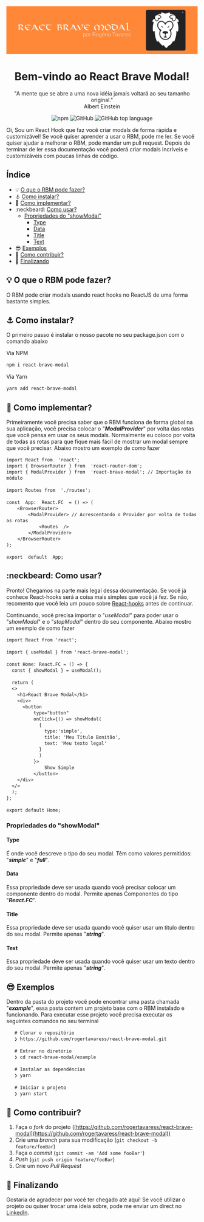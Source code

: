 <img src=".github/banner.png" alt="Banner" />
<h1 align="center">Bem-vindo ao React Brave Modal!</h1>
<p align="center">"A mente que se abre a uma nova idéia jamais voltará ao seu tamanho original."<br>Albert Einstein</p>

<p align="center">
	<img alt="npm" src="https://img.shields.io/npm/dt/react-brave-modal">
	<img alt="GitHub" src="https://img.shields.io/github/license/rogertavaress/react-brave-modal">
	<img alt="GitHub top language" src="https://img.shields.io/github/languages/top/rogertavaress/react-brave-modal">
</p>

Oi, Sou um React Hook que faz você criar modals de forma rápida e customizável! Se você quiser aprender a usar o RBM, pode me ler. Se você quiser ajudar a melhorar o RBM, pode mandar um pull request. Depois de terminar de ler essa documentação você poderá criar modals incríveis e customizáveis com poucas linhas de código.

## Índice 

 - :bulb: [O que o RBM pode fazer?](#bulb-o-que-o-rbm-pode-fazer)
 - :anchor: [Como instalar?](#anchor-como-instalar)
 - :space_invader: [Como implementar?](#space_invader-como-implementar)
 - :neckbeard: [Como usar?](#neckbeard-como-usar)
	 - [Propriedades do "showModal"](#propriedades-do-showmodal)
		 - [Type](#type)
		 - [Data](#data)
		 - [Title](#title)
		 - [Text](#text)
 - :sunglasses: [Exemplos](#sunglasses-exemplos)
 - :briefcase: [Como contribuir?](#briefcase-como-contribuir)
 - :panda_face: [Finalizando](#panda_face-finalizando)

## :bulb: O que o RBM pode fazer?

O RBM pode criar modals usando react hooks no ReactJS de uma forma bastante simples.

## :anchor: Como instalar?

O primeiro passo é instalar o nosso pacote no seu package.json com o comando abaixo

Via NPM
```bash
npm i react-brave-modal    
```
Via Yarn
```bash
yarn add react-brave-modal
```

## :space_invader: Como implementar?

Primeiramente você precisa saber que o RBM funciona de forma global na sua aplicação, você precisa colocar o "***ModalProvider***" por volta das rotas que você pensa em usar os seus modals. 
Normalmente eu coloco por volta de todas as rotas para que fique mais fácil de mostrar um modal sempre que você precisar.
Abaixo mostro um exemplo de como fazer

    import React from  'react';
	import { BrowserRouter } from  'react-router-dom';
	import { ModalProvider } from  'react-brave-modal'; // Importação do módulo
	
	import Routes from  './routes';

	const  App:  React.FC  = () => (
		<BrowserRouter>
			<ModalProvider> // Acrescentando o Provider por volta de todas as rotas
				<Routes  />
			</ModalProvider>
		</BrowserRouter>
	);
	
	export  default  App;

## :neckbeard: Como usar?

Pronto! Chegamos na parte mais legal dessa documentação.
Se você já conhece React-hooks será a coisa mais simples que você já fez.
Se não, recomento que você leia um pouco sobre [React-hooks](https://pt-br.reactjs.org/docs/hooks-intro.html) antes de continuar.

Continuando, você precisa importar o "*useModal*" para poder usar o "*showModal*" e o "*stopModal*" dentro do seu componente.
Abaixo mostro um exemplo de como fazer

    import React from 'react';

	import { useModal } from 'react-brave-modal';

	const Home: React.FC = () => {
	  const { showModal } = useModal();

	  return (
	  <>
	    <h1>React Brave Modal</h1>
	    <div>
	      <button 
		      type="button" 
		      onClick={() => showModal(
			    { 
				  type:'simple', 
				  title: 'Meu Título Bonitão', 
				  text: 'Meu texto legal'
				}
				)
			  }>
				  Show Simple
			  </button>
	    </div>
	  </>
	  );
	};

	export default Home;

### Propriedades do "showModal"

#### Type
É onde você descreve o tipo do seu modal.
Têm como valores permitidos: "***simple***" e "***full***".
#### Data
Essa propriedade deve ser usada quando você precisar colocar um componente dentro do modal.
Permite apenas Componentes do tipo "***React.FC***".
#### Title
Essa propriedade deve ser usada quando você quiser usar um titulo dentro do seu modal.
Permite apenas "***string***".
#### Text
Essa propriedade deve ser usada quando você quiser usar um texto dentro do seu modal.
Permite apenas "***string***".

## :sunglasses: Exemplos
Dentro da pasta do projeto você pode encontrar uma pasta chamada "***example***", essa pasta contem um projeto base com o RBM instalado e funcionando.
Para executar esse projeto você precisa executar os seguintes comandos no seu terminal

	   # Clonar o repositório
	   ❯ https://github.com/rogertavaress/react-brave-modal.git
	   
	   # Entrar no diretório
	   ❯ cd react-brave-modal/example
	   
	   # Instalar as dependências
	   ❯ yarn
	   
	   # Iniciar o projeto
	   ❯ yarn start

## :briefcase: Como contribuir?
1.  Faça o  _fork_  do projeto ([https://github.com/rogertavaress/react-brave-modal](https://github.com/rogertavaress/react-brave-modal))
2.  Crie uma  _branch_  para sua modificação (`git checkout -b feature/fooBar`)
3.  Faça o  _commit_  (`git commit -am 'Add some fooBar'`)
4.  _Push_  (`git push origin feature/fooBar`)
5.  Crie um novo  _Pull Request_

## :panda_face: Finalizando
Gostaria de agradecer por você ter chegado até aqui!
Se você utilizar o projeto ou quiser trocar uma ideia sobre, pode me enviar um direct no [LinkedIn](https://www.linkedin.com/in/rogertavaress).
